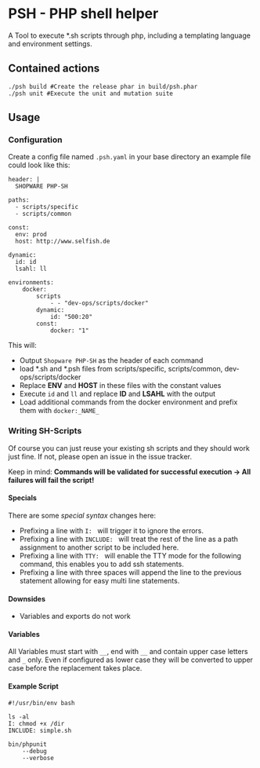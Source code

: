 PSH - PHP shell helper
====================

A Tool to execute *.sh scripts through php, including a templating language and environment settings.

## Contained actions

```
./psh build #Create the release phar in build/psh.phar
./psh unit #Execute the unit and mutation suite
```

## Usage

### Configuration

Create a config file named `.psh.yaml` in your base directory an example file could look like this:

```
header: |
  SHOPWARE PHP-SH

paths:
  - scripts/specific
  - scripts/common

const:
  env: prod
  host: http://www.selfish.de

dynamic:
  id: id
  lsahl: ll
  
environments:
    docker:
        scripts
            - - "dev-ops/scripts/docker"
        dynamic:
            id: "500:20"
        const:
            docker: "1"
```
  
This will:

* Output `Shopware PHP-SH` as the header of each command
* load *.sh and *.psh files from scripts/specific, scripts/common, dev-ops/scripts/docker
* Replace __ENV__ and __HOST__ in these files with the constant values
* Execute `id` and `ll` and replace __ID__ and __LSAHL__ with the output
* Load additional commands from the docker environment and prefix them with `docker:_NAME_`

### Writing SH-Scripts

Of course you can just reuse your existing sh scripts and they should work just fine. If not, please open an issue in the issue tracker. 

Keep in mind: **Commands will be validated for successful execution -> All failures will fail the script!**

#### Specials

There are some *special syntax* changes here:

* Prefixing a line with `I: ` will trigger it to ignore the errors.
* Prefixing a line with `INCLUDE: ` will treat the rest of the line as a path assignment to another script to be included here.
* Prefixing a line with `TTY: ` will enable the TTY mode for the following command, this enables you to add ssh statements.
* Prefixing a line with three spaces will append the line to the previous statement allowing for easy multi line statements.

#### Downsides

* Variables and exports do not work

#### Variables

All Variables must start with `__`, end with `__` and contain upper case letters and `_` only. Even if configured as lower case they will be converted to upper case before the replacement takes place.
 
 
#### Example Script

```
#!/usr/bin/env bash

ls -al
I: chmod +x /dir
INCLUDE: simple.sh

bin/phpunit
    --debug
    --verbose
```
 
 



